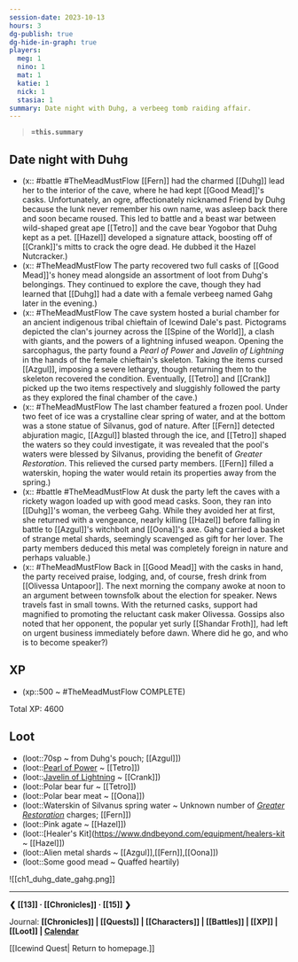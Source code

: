 ```yaml
---
session-date: 2023-10-13
hours: 3
dg-publish: true
dg-hide-in-graph: true
players: 
  meg: 1
  nino: 1
  mat: 1
  katie: 1
  nick: 1
  stasia: 1
summary: Date night with Duhg, a verbeeg tomb raiding affair.
---
```

> **`=this.summary`**

## Date night with Duhg
- (x:: #battle  #TheMeadMustFlow [[Fern]] had the charmed [[Duhg]] lead her to the interior of the cave, where he had kept [[Good Mead]]'s casks. Unfortunately, an ogre, affectionately nicknamed Friend by Duhg because the lunk never remember his own name, was asleep back there and soon became roused. This led to battle and a beast war between wild-shaped great ape [[Tetro]] and the cave bear Yogobor that Duhg kept as a pet. [[Hazel]] developed a signature attack, boosting off of [[Crank]]'s mitts to crack the ogre dead. He dubbed it the Hazel Nutcracker.)
- (x:: #TheMeadMustFlow The party recovered two full casks of [[Good Mead]]'s honey mead alongside an assortment of loot from Duhg's belongings. They continued to explore the cave, though they had learned that [[Duhg]] had a date with a female verbeeg named Gahg later in the evening.)
- (x:: #TheMeadMustFlow The cave system hosted a burial chamber for an ancient indigenous tribal chieftain of Icewind Dale's past. Pictograms depicted the clan's journey across the [[Spine of the World]], a clash with giants, and the powers of a lightning infused weapon. Opening the sarcophagus, the party found a *Pearl of Power* and *Javelin of Lightning* in the hands of the female chieftain's skeleton. Taking the items cursed [[Azgul]], imposing a severe lethargy, though returning them to the skeleton recovered the condition. Eventually, [[Tetro]] and [[Crank]] picked up the two items respectively and sluggishly followed the party as they explored the final chamber of the cave.)
- (x:: #TheMeadMustFlow The last chamber featured a frozen pool. Under two feet of ice was a crystalline clear spring of water, and at the bottom was a stone statue of Silvanus, god of nature. After [[Fern]] detected abjuration magic, [[Azgul]] blasted through the ice, and [[Tetro]] shaped the waters so they could investigate, it was revealed that the pool's waters were blessed by Silvanus, providing the benefit of *Greater Restoration*. This relieved the cursed party members. [[Fern]] filled a waterskin, hoping the water would retain its properties away from the spring.)
- (x:: #battle #TheMeadMustFlow At dusk the party left the caves with a rickety wagon loaded up with good mead casks. Soon, they ran into [[Duhg]]'s woman, the verbeeg Gahg. While they avoided her at first, she returned with a vengeance, nearly killing [[Hazel]] before falling in battle to [[Azgul]]'s witchbolt and [[Oona]]'s axe. Gahg carried a basket of strange metal shards, seemingly scavenged as gift for her lover. The party members deduced this metal was completely foreign in nature and perhaps valuable.)
- (x:: #TheMeadMustFlow Back in [[Good Mead]] with the casks in hand, the party received praise, lodging, and, of course, fresh drink from [[Olivessa Untapoor]]. The next morning the company awoke at noon to an argument between townsfolk about the election for speaker. News travels fast in small towns. With the returned casks, support had magnified to promoting the reluctant cask maker Olivessa. Gossips also noted that her opponent, the popular yet surly [[Shandar Froth]], had left on urgent business immediately before dawn. Where did he go, and who is to become speaker?)

## XP
- (xp::500 ~ #TheMeadMustFlow COMPLETE)

Total XP: 4600

## Loot
- (loot::70sp ~ from Duhg's pouch; [[Azgul]])
- (loot::[Pearl of Power](https://www.dndbeyond.com/magic-items/4691-pearl-of-power) ~ [[Tetro]])
- (loot::[Javelin of Lightning](https://www.dndbeyond.com/magic-items/4667-javelin-of-lightning) ~ [[Crank]])
- (loot::Polar bear fur ~ [[Tetro]])
- (loot::Polar bear meat ~ [[Oona]])
- (loot::Waterskin of Silvanus spring water ~ Unknown number of *[Greater Restoration](https://www.dndbeyond.com/spells/greater-restoration)* charges; [[Fern]])
- (loot::Pink agate ~ [[Hazel]])
- (loot::[Healer's Kit](https://www.dndbeyond.com/equipment/healers-kit ~ [[Hazel]])
- (loot::Alien metal shards ~ [[Azgul]],[[Fern]],[[Oona]])
- (loot::Some good mead ~ Quaffed heartily)


![[ch1_duhg_date_gahg.png]]

---
**❮ [[13]] · [[Chronicles]] ·  [[15]] ❯**

Journal: **[[Chronicles]] | [[Quests]] |  [[Characters]] | [[Battles]] | [[XP]] | [[Loot]] | [Calendar](https://app.fantasy-calendar.com/calendars/38f9e3f5098bac1f655a4fb4241f35eb)**

[[Icewind Quest| Return to homepage.]]
